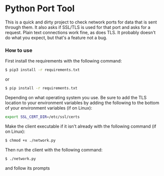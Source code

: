 # Python Port Tool


This is a quick and dirty project to check network 
ports for data that is sent through them. It also asks 
if SSL/TLS is used for that port and asks for a request. 
Plain text connections work fine, as does TLS. It
probably doesn't do what you expect, but that's 
a feature not a bug.


### How to use

First install the requirements with the following 
command:

```bash
$ pip3 install -r requirements.txt
```

or

```bash
$ pip install -r requirements.txt
```

Depending on what operating system you use.
Be sure to add the TLS location to your environment
variables by adding the following to the bottom of 
your environment variables (if on Linux): 

```bash
export SSL_CERT_DIR=/etc/ssl/certs
```
Make the client executable if it isn't already with 
the following command (if on Linux):

```bash
$ chmod +x ./network.py
```

Then run the client with the following command:

```bash
$ ./network.py
```

and follow its prompts
